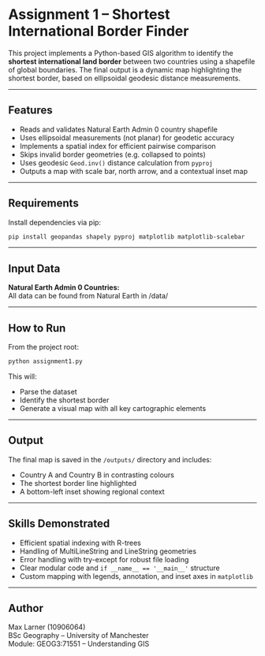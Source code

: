 # Assignment 1 – Shortest International Border Finder

This project implements a Python-based GIS algorithm to identify the **shortest international land border** between two countries using a shapefile of global boundaries. The final output is a dynamic map highlighting the shortest border, based on ellipsoidal geodesic distance measurements.

---

## Features
- Reads and validates Natural Earth Admin 0 country shapefile
- Uses ellipsoidal measurements (not planar) for geodetic accuracy
- Implements a spatial index for efficient pairwise comparison
- Skips invalid border geometries (e.g. collapsed to points)
- Uses geodesic `Geod.inv()` distance calculation from `pyproj`
- Outputs a map with scale bar, north arrow, and a contextual inset map

---

## Requirements
Install dependencies via pip:
```bash
pip install geopandas shapely pyproj matplotlib matplotlib-scalebar
```

---

## Input Data
**Natural Earth Admin 0 Countries:**  
All data can be found from Natural Earth in /data/

---

## How to Run
From the project root:
```bash
python assignment1.py
```
This will:
- Parse the dataset
- Identify the shortest border
- Generate a visual map with all key cartographic elements

---

## Output
The final map is saved in the `/outputs/` directory and includes:
- Country A and Country B in contrasting colours
- The shortest border line highlighted
- A bottom-left inset showing regional context

---

## Skills Demonstrated
- Efficient spatial indexing with R-trees
- Handling of MultiLineString and LineString geometries
- Error handling with try-except for robust file loading
- Clear modular code and `if __name__ == '__main__'` structure
- Custom mapping with legends, annotation, and inset axes in `matplotlib`

---

## Author
Max Larner (10906064)  
BSc Geography – University of Manchester  
Module: GEOG3:71551 – Understanding GIS
